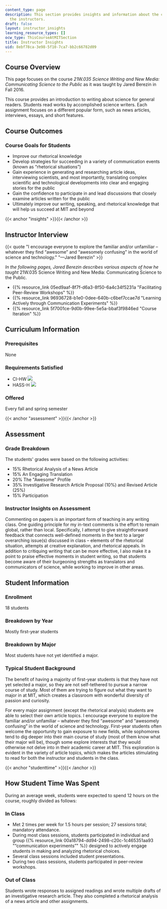 ```yaml
---
content_type: page
description: This section provides insights and information about the course from
  the instructors.
draft: false
layout: instructor_insights
learning_resource_types: []
ocw_type: ThisCourseAtMITSection
title: Instructor Insights
uid: 8ebf78ca-3e98-5f10-7ca7-bb2c66782d09
---
```

## Course Overview

This page focuses on the course _21W.035 Science Writing and New Media: Communicating Science to the Public_ as it was taught by Jared Berezin in Fall 2016.

This course provides an introduction to writing about science for general readers. Students read works by accomplished science writers. Each assignment focuses on a different popular form, such as news articles, interviews, essays, and short features.

## Course Outcomes

### Course Goals for Students

- Improve our rhetorical knowledge
- Develop strategies for succeeding in a variety of communication events (known as “rhetorical situations”)
- Gain experience in generating and researching article ideas, interviewing scientists, and most importantly, translating complex scientific and technological developments into clear and engaging stories for the public
- Gain the confidence to participate in and lead discussions that closely examine articles written for the public
- Ultimately improve our writing, speaking, and rhetorical knowledge that will help us succeed at MIT and beyond

{{< anchor "insights" >}}{{< /anchor >}}

## Instructor Interview

{{< quote "I encourage everyone to explore the familiar and/or unfamiliar – whatever they find “awesome” and “awesomely confusing” in the world of science and technology." "—Jared Berezin" >}}

_In the following pages, Jared Berezin describes various aspects of how he taught_ 21W.035 Science Writing and New Media: Communicating Science to the Public.

- {{% resource_link 05ed9aaf-8f7f-d6a3-8f50-6a4c34f5231a "Facilitating Peer-Review Workshops" %}}
- {{% resource_link 96936728-b1e0-0dee-640b-c6bef7ccae7d "Learning Actively through Communication Experiments" %}}
- {{% resource_link 5f7001ce-9d0b-99ee-5e5a-bbaf3f9846ed "Course Iteration" %}}

## Curriculum Information

### Prerequisites

None

### Requirements Satisfied

- CI-HW ![](/images/educator/icon-question-cihw.png)
- HASS-H ![](/images/educator/icon-question-hass-h.png)

### Offered

Every fall and spring semester

{{< anchor "assessment" >}}{{< /anchor >}}

## Assessment

### Grade Breakdown

The students' grades were based on the following activities:

- 15% Rhetorical Analysis of a News Article
- 15% An Engaging Translation
- 20% The "Awesome" Profile
- 35% Investigative Research Article Proposal (10%) and Revised Article (25%)
- 15% Participation

### Instructor Insights on Assessment

Commenting on papers is an important form of teaching in any writing class. One guiding principle for my in-text comments is the effort to remain global, rather than local. Specifically, I attempt to give straightforward feedback that connects well-defined moments in the text to a larger overarching issue(s) discussed in class – elements of the rhetorical situation, attempts at creative explanation, and rhetorical appeals. In addition to critiquing writing that can be more effective, I also make it a point to praise effective moments in student writing, so that students become aware of their burgeoning strengths as translators and communicators of science, while working to improve in other areas.

## Student Information

### Enrollment

18 students

### Breakdown by Year

Mostly first-year students

### Breakdown by Major

Most students have not yet identified a major.

### Typical Student Background

The benefit of having a majority of first-year students is that they have not yet selected a major, so they are not self-tethered to pursue a narrow course of study. Most of them are trying to figure out what they want to major in at MIT, which creates a classroom with wonderful diversity of passion and curiosity.

For every major assignment (except the rhetorical analysis) students are able to select their own article topics. I encourage everyone to explore the familiar and/or unfamiliar – whatever they find “awesome” and “awesomely confusing” in the world of science and technology. First-year students often welcome the opportunity to gain exposure to new fields, while sophomores tend to dig deeper into their main course of study (most of them know what their major will be), though some explore interests that they would otherwise not delve into in their academic career at MIT. This exploration is evident in the variety of article topics, which makes the articles stimulating to read for both the instructor and students in the class.

{{< anchor "studenttime" >}}{{< /anchor >}}

## How Student Time Was Spent

During an average week, students were expected to spend 12 hours on the course, roughly divided as follows:

### In Class

- Met 2 times per week for 1.5 hours per session; 27 sessions total; mandatory attendance.
- During most class sessions, students participated in individual and group {{% resource_link 00a18794-dd94-2498-c20c-1c465351aa93 "“communication experiments”" %}} designed to actively engage students in making and analyzing rhetorical choices.
- Several class sessions included student presentations.
- During two class sessions, students participated in peer-review workshops.

### Out of Class

Students wrote responses to assigned readings and wrote multiple drafts of an investigative research article. They also completed a rhetorical analysis of a news article and other assignments.